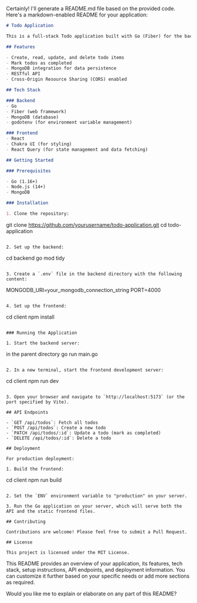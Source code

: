 Certainly! I'll generate a README.md file based on the provided code. Here's a markdown-enabled README for your application:

```markdown
# Todo Application

This is a full-stack Todo application built with Go (Fiber) for the backend and React for the frontend.

## Features

- Create, read, update, and delete todo items
- Mark todos as completed
- MongoDB integration for data persistence
- RESTful API
- Cross-Origin Resource Sharing (CORS) enabled

## Tech Stack

### Backend
- Go
- Fiber (web framework)
- MongoDB (database)
- godotenv (for environment variable management)

### Frontend
- React
- Chakra UI (for styling)
- React Query (for state management and data fetching)

## Getting Started

### Prerequisites

- Go (1.16+)
- Node.js (14+)
- MongoDB

### Installation

1. Clone the repository:
   ```
   git clone https://github.com/yourusername/todo-application.git
   cd todo-application
   ```

2. Set up the backend:
   ```
   cd backend
   go mod tidy
   ```

3. Create a `.env` file in the backend directory with the following content:
   ```
   MONGODB_URI=your_mongodb_connection_string
   PORT=4000
   ```

4. Set up the frontend:
   ```
   cd client
   npm install
   ```

### Running the Application

1. Start the backend server:
   ```
  in the parent directory
   go run main.go
   ```

2. In a new terminal, start the frontend development server:
   ```
   cd client
   npm run dev
   ```

3. Open your browser and navigate to `http://localhost:5173` (or the port specified by Vite).

## API Endpoints

- `GET /api/todos`: Fetch all todos
- `POST /api/todos`: Create a new todo
- `PATCH /api/todos/:id`: Update a todo (mark as completed)
- `DELETE /api/todos/:id`: Delete a todo

## Deployment

For production deployment:

1. Build the frontend:
   ```
   cd client
   npm run build
   ```

2. Set the `ENV` environment variable to "production" on your server.

3. Run the Go application on your server, which will serve both the API and the static frontend files.

## Contributing

Contributions are welcome! Please feel free to submit a Pull Request.

## License

This project is licensed under the MIT License.
```

This README provides an overview of your application, its features, tech stack, setup instructions, API endpoints, and deployment information. You can customize it further based on your specific needs or add more sections as required.

Would you like me to explain or elaborate on any part of this README?
